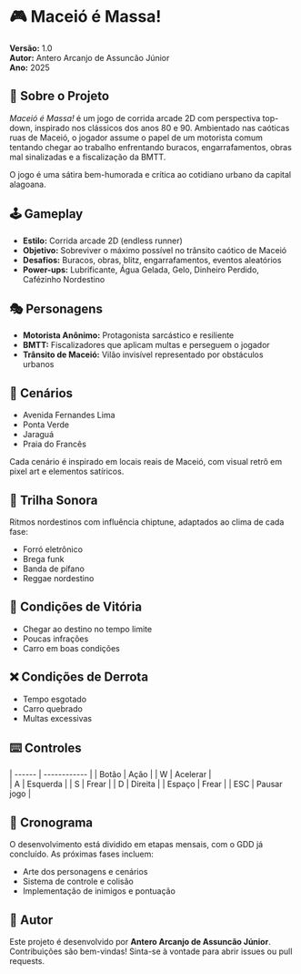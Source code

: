 # 🎮 Maceió é Massa!

**Versão:** 1.0  
**Autor:** Antero Arcanjo de Assuncão Júnior  
**Ano:** 2025

## 📖 Sobre o Projeto

*Maceió é Massa!* é um jogo de corrida arcade 2D com perspectiva top-down, inspirado nos clássicos dos anos 80 e 90. Ambientado nas caóticas ruas de Maceió, o jogador assume o papel de um motorista comum tentando chegar ao trabalho enfrentando buracos, engarrafamentos, obras mal sinalizadas e a fiscalização da BMTT.

O jogo é uma sátira bem-humorada e crítica ao cotidiano urbano da capital alagoana.

## 🕹️ Gameplay

- **Estilo:** Corrida arcade 2D (endless runner)
- **Objetivo:** Sobreviver o máximo possível no trânsito caótico de Maceió
- **Desafios:** Buracos, obras, blitz, engarrafamentos, eventos aleatórios
- **Power-ups:** Lubrificante, Água Gelada, Gelo, Dinheiro Perdido, Cafézinho Nordestino

## 🎭 Personagens

- **Motorista Anônimo:** Protagonista sarcástico e resiliente
- **BMTT:** Fiscalizadores que aplicam multas e perseguem o jogador
- **Trânsito de Maceió:** Vilão invisível representado por obstáculos urbanos

## 🌆 Cenários

- Avenida Fernandes Lima
- Ponta Verde
- Jaraguá
- Praia do Francês

Cada cenário é inspirado em locais reais de Maceió, com visual retrô em pixel art e elementos satíricos.

## 🎵 Trilha Sonora

Ritmos nordestinos com influência chiptune, adaptados ao clima de cada fase:

- Forró eletrônico
- Brega funk
- Banda de pífano
- Reggae nordestino

## 🎯 Condições de Vitória

- Chegar ao destino no tempo limite
- Poucas infrações
- Carro em boas condições

## ❌ Condições de Derrota

- Tempo esgotado
- Carro quebrado
- Multas excessivas

## ⌨️ Controles

| ------ | ------------ |
| Botão  | Ação         |
| W      | Acelerar     |  
| A      | Esquerda     |
| S      | Frear        |
| D      | Direita      |
| Espaço | Frear        |
| ESC    | Pausar jogo  |

## 📅 Cronograma

O desenvolvimento está dividido em etapas mensais, com o GDD já concluído. As próximas fases incluem:

- Arte dos personagens e cenários
- Sistema de controle e colisão
- Implementação de inimigos e pontuação

## 📌 Autor

Este projeto é desenvolvido por **Antero Arcanjo de Assuncão Júnior**. Contribuições são bem-vindas! Sinta-se à vontade para abrir issues ou pull requests.
